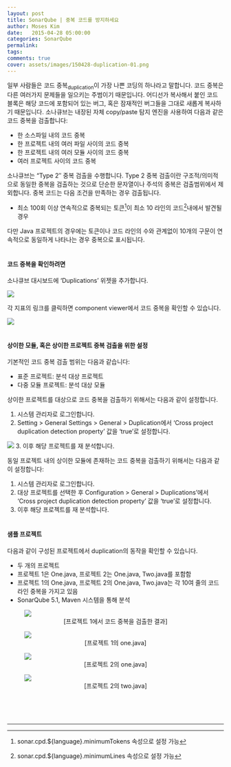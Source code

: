 ```yaml
---
layout: post
title: SonarQube | 중복 코드를 방지하세요
author: Moses Kim
date:   2015-04-28 05:00:00
categories: SonarQube
permalink:
tags:
comments: true
cover: assets/images/150428-duplication-01.png
---
```


일부 사람들은 코드 중복<sub>duplication</sub>이 가장 나쁜 코딩의 하나라고 말합니다. 코드 중복은 다른 여러가지 문제들을 일으키는 주범이기 때문입니다. 어디선가 복사해서 붙인 코드 블록은 해당 코드에 포함되어 있는 버그, 혹은 잠재적인 버그들을 그대로 새롭게 복사하기 때문입니다.
소나큐브는 내장된 자체 copy/paste 탐지 엔진을 사용하여 다음과 같은 코드 중복을 검출합니다:

* 한 소스파일 내의 코드 중복
* 한 프로젝트 내의 여러 파일 사이의 코드 중복
* 한 프로젝트 내의 여러 모듈 사이의 코드 중복
* 여러 프로젝트 사이의 코드 중복

소나큐브는 “Type 2″ 중복 검출을 수행합니다. Type 2 중복 검출이란 구조적/의미적으로 동일한 중복을 검출하는 것으로 단순한 문자열이나 주석의 중복은 검출범위에서 제외합니다.
중복 코드는 다음 조건을 만족하는 경우 검출됩니다.

* 최소 100회 이상 연속적으로 중복되는 토큰[^footnote1]이 최소 10 라인의 코드[^footnote2]내에서 발견될 경우

다만 Java 프로젝트의 경우에는 토큰이나 코드 라인의 수와 관계없이 10개의 구문이 연속적으로 동일하게 나타나는 경우 중복으로 표시됩니다.
<br><br>

#### 코드 중복을 확인하려면

소나큐브 대시보드에 ‘Duplications’ 위젯을 추가합니다.

<img src="{{ site.baseurl }}assets/images/150428-duplication-02.jpg" border="0">

각 지표의 링크를 클릭하면 component viewer에서 코드 중복을 확인할 수 있습니다.

<img src="{{ site.baseurl }}assets/images/150428-duplication-03.jpg" border="0">
<br><br>

#### 상이한 모듈, 혹은 상이한 프로젝트 중복 검출을 위한 설정

기본적인 코드 중복 검출 범위는 다음과 같습니다:

* 표준 프로젝트: 분석 대상 프로젝트
* 다중 모듈 프로젝트: 분석 대상 모듈

상이한 프로젝트를 대상으로 코드 중복을 검출하기 위해서는 다음과 같이 설정합니다.

1. 시스템 관리자로 로그인합니다.
2. Setting > General Settings > General > Duplication에서 ‘Cross project duplication detection property’ 값을 ‘true’로 설정합니다.

<img src="{{ site.baseurl }}assets/images/150428-duplication-08.png" border="0">
3. 이후 해당 프로젝트를 재 분석합니다.

동일 프로젝트 내의 상이한 모듈에 존재하는 코드 중복을 검출하기 위해서는 다음과 같이 설정합니다:

1. 시스템 관리자로 로그인합니다.
2. 대상 프로젝트를 선택한 후 Configuration > General > Duplications’에서 ‘Cross project duplication detection property’ 값을 ‘true’로 설정합니다.
3. 이후 해당 프로젝트를 재 분석합니다.
<br><br>

#### 샘플 프로젝트

다음과 같이 구성된 프로젝트에서 duplication의 동작을 확인할 수 있습니다.

* 두 개의 프로젝트
* 프로젝트 1은 One.java, 프로젝트 2는 One.java, Two.java를 포함함
* 프로젝트 1의 One.java, 프로젝트 2의 One.java, Two.java는 각 10여 줄의 코드 라인 중복을 가지고 있음
* SonarQube 5.1, Maven 시스템을 통해 분석

<figure>
<img src="{{ site.baseurl }}assets/images/150428-duplication-04.png" border="0">
<figcaption align="center">[프로젝트 1에서 코드 중복을 검출한 결과]</figcaption>
</figure>

<figure>
<img src="{{ site.baseurl }}assets/images/150428-duplication-05.png" border="0">
<figcaption align="center">[프로젝트 1의 one.java]</figcaption>
</figure>

<figure>
<img src="{{ site.baseurl }}assets/images/150428-duplication-06.png" border="0">
<figcaption align="center">[프로젝트 2의 one.java]</figcaption>
</figure>

<figure>
<img src="{{ site.baseurl }}assets/images/150428-duplication-07.png" border="0">
<figcaption align="center">[프로젝트 2의 two.java]</figcaption>
</figure>
<br><br><br>

---
[^footnote1]: sonar.cpd.${language}.minimumTokens 속성으로 설정 가능
[^footnote2]: sonar.cpd.${language}.minimumLines 속성으로 설정 가능
